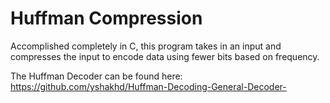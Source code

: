 # Huffman Compression

Accomplished completely in C, this program takes in an input and compresses the input to encode data using fewer bits based on frequency.

The Huffman Decoder can be found here: https://github.com/yshakhd/Huffman-Decoding-General-Decoder-
